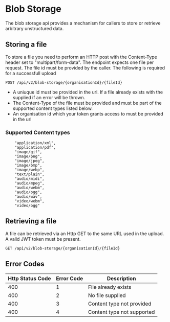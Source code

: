 # Blob Storage

The blob storage api provides a mechanism for callers to store or retrieve arbitrary unstructured data.

## Storing a file

To store a file you need to perform an HTTP post with the Content-Type header set to "multipart/form-data". The endpoint expects one file per request. The file id must be provided by the caller. The following is required for a successfull upload

```
POST /api/v2/blob-storage/{organisationId}/{fileId}
```

- A uniuque id must be provided in the url. If a file already exists with the supplied if an error will be thrown.
- The Content-Type of the file must be provided and must be part of the supported content types listed below.
- An organisation id which your token grants access to must be provided in the url

### Supported Content types

```
    "application/xml",
    "application/pdf",
    "image/gif",
    "image/png",
    "image/jpeg",
    "image/bmp",
    "image/webp",
    "text/plain",
    "audio/midi",
    "audio/mpeg",
    "audio/webm",
    "audio/ogg",
    "audio/wav",
    "video/webm",
    "video/ogg"
```

## Retrieving a file

A file can be retrieved via an Http GET to the same URL used in the upload. A valid JWT token must be present.

```
GET /api/v2/blob-storage/{organisationId}/{fileId}
```

## Error Codes

|Http Status Code|Error Code|Description|
|----------------|----------|-----------|
|400|1|File already exists|
|400|2|No file supplied|
|400|3|Content type not provided|
|400|4|Content type not supported|

